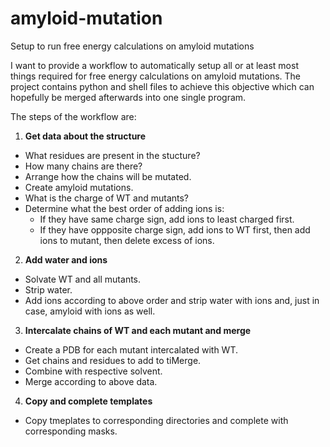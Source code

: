 # amyloid-mutation
Setup to run free energy calculations on amyloid mutations

I want to provide a workflow to automatically setup all or at least most things required for free energy calculations on amyloid mutations.
The project contains python and shell files to achieve this objective which can hopefully be merged afterwards into one single program.

The steps of the workflow are:

1. **Get data about the structure**
  * What residues are present in the stucture?
  * How many chains are there?
  * Arrange how the chains will be mutated.
  * Create amyloid mutations.
  * What is the charge of WT and mutants?
  * Determine what the best order of adding ions is:
    * If they have same charge sign, add ions to least charged first.
    * If they have oppposite charge sign, add ions to WT first, then add ions to mutant, then delete excess of ions.

2. **Add water and ions**
  * Solvate WT and all mutants.
  * Strip water.
  * Add ions according to above order and strip water with ions and, just in case, amyloid with ions as well.

3. **Intercalate chains of WT and each mutant and merge**
  * Create a PDB for each mutant intercalated with WT.
  * Get chains and residues to add to tiMerge.
  * Combine with respective solvent.
  * Merge according to above data.

4. **Copy and complete templates**
  * Copy tmeplates to corresponding directories and complete with corresponding masks.
